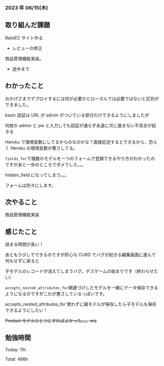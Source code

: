 ### 2023 年 06/15(木)

## 取り組んだ課題

RailsEC サイト作る

- レビューの修正

商品管理機能実装。

- 途中まで

## わかったこと

おかげさまでデプロイするには何が必要かとローカルでは必要ではないと区別ができました。

basic 認証は URL が admin がついている部分だけできるようにしましたが

何故か admin と pw と入力しても認証が通らず永遠に次に進まない不具合が起きる

Heroku で環境変数にしてるからのなのかな？直接記述するとできるから、恐らく Heroku の環境変数が悪さしてる。

`fields_for`で複数のモデルを一つのフォームで登録できるやり方がわかったのですがあと一歩のところでダメでした。。。

hidden_field になってしまう。。。

フォームは別々にします。

## 次やること

商品管理機能実装

## 感じたこと

詰まる時間が長い！

あともう少しでできるのですが肝心な CURD でバグが起きる編集画面に進んで何もせずに戻ると

子モデルのレコードが消えてしまうバグ。デスゲームの始まりです（終わらせたい）

`accepts_nested_attributes_for`関連づけしたモデルを一緒にデータ保存できるようになるのですがこれが悪さしているっぽいです。

accepts_nested_attributes_for 使わずに親モデルが保存したら子モデルも保存できるようにしたい！

~~Product モデルひとつにすればよかった。。。orz~~

## 勉強時間

Today: 11h

Total: 486h
